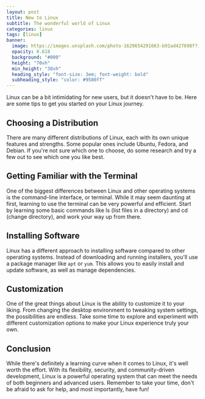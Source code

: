 ```yaml
---
layout: post
title: New to Linux
subtitle: The wonderful world of Linux
categories: linux
tags: [linux]
banner:
  image: https://images.unsplash.com/photo-1629654291663-b91ad427698f?ixlib
  opacity: 0.618
  background: "#000"
  height: "70vh"
  min_height: "38vh"
  heading_style: "font-size: 3em; font-weight: bold"
  subheading_style: "color: #9580ff"
---
```

Linux can be a bit intimidating for new users, but it doesn't have to be. Here are some tips to get you started on your Linux journey.

## Choosing a Distribution
There are many different distributions of Linux, each with its own unique features and strengths. Some popular ones include Ubuntu, Fedora, and Debian. If you're not sure which one to choose, do some research and try a few out to see which one you like best.

## Getting Familiar with the Terminal
One of the biggest differences between Linux and other operating systems is the command-line interface, or terminal. While it may seem daunting at first, learning to use the terminal can be very powerful and efficient. Start by learning some basic commands like ls (list files in a directory) and cd (change directory), and work your way up from there.

## Installing Software
Linux has a different approach to installing software compared to other operating systems. Instead of downloading and running installers, you'll use a package manager like ```apt``` or ```yum```. This allows you to easily install and update software, as well as manage dependencies.

## Customization
One of the great things about Linux is the ability to customize it to your liking. From changing the desktop environment to tweaking system settings, the possibilities are endless. Take some time to explore and experiment with different customization options to make your Linux experience truly your own.

## Conclusion
While there's definitely a learning curve when it comes to Linux, it's well worth the effort. With its flexibility, security, and community-driven development, Linux is a powerful operating system that can meet the needs of both beginners and advanced users. Remember to take your time, don't be afraid to ask for help, and most importantly, have fun!
